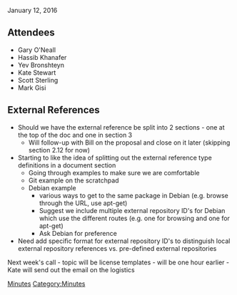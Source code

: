 January 12, 2016

## Attendees

  - Gary O'Neall
  - Hassib Khanafer
  - Yev Bronshteyn
  - Kate Stewart
  - Scott Sterling
  - Mark Gisi

## External References

  - Should we have the external reference be split into 2 sections - one
    at the top of the doc and one in section 3
      - Will follow-up with Bill on the proposal and close on it later
        (skipping section 2.12 for now)
  - Starting to like the idea of splitting out the external reference
    type definitions in a document section
      - Going through examples to make sure we are comfortable
      - Git example on the scratchpad
      - Debian example
          - various ways to get to the same package in Debian (e.g.
            browse through the URL, use apt-get)
          - Suggest we include multiple external repository ID's for
            Debian which use the different routes (e.g. one for browsing
            and one for apt-get)
          - Ask Debian for preference
  - Need add specific format for external repository ID's to distinguish
    local external repository references vs. pre-defined external
    repositories

Next week's call - topic will be license templates - will be one hour
earlier - Kate will send out the email on the logistics

[Minutes](Category:Technical "wikilink")
[Category:Minutes](Category:Minutes "wikilink")
